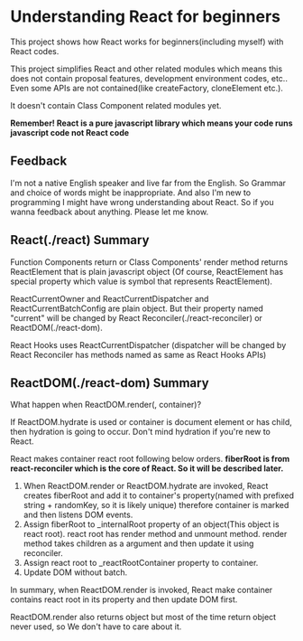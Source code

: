 # Understanding React for beginners

This project shows how React works for beginners(including myself) with React codes.

This project simplifies React and other related modules which means this does not contain proposal features, development environment codes, etc.. Even some APIs are not contained(like createFactory, cloneElement etc.).

It doesn't contain Class Component related modules yet.

**Remember! React is a pure javascript library which means your code runs javascript code not React code**

## Feedback

I'm not a native English speaker and live far from the English. So Grammar and choice of words might be inappropriate. And also I'm new to programming I might have wrong understanding about React. So if you wanna feedback about anything. Please let me know.

## React(./react) Summary

Function Components return or Class Components' render method returns ReactElement that is plain javascript object
(Of course, ReactElement has special property which value is symbol that represents ReactElement).

ReactCurrentOwner and ReactCurrentDispatcher and ReactCurrentBatchConfig are plain object. But their property named "current" will be changed by React Reconciler(./react-reconciler) or ReactDOM(./react-dom).

React Hooks uses ReactCurrentDispatcher (dispatcher will be changed by React Reconciler has methods named as same as React Hooks APIs)

## ReactDOM(./react-dom) Summary

What happen when ReactDOM.render(<App />, container)?

If ReactDOM.hydrate is used or container is document element or has child, then hydration is going to occur. Don't mind hydration if you're new to React.

React makes container react root following below orders. **fiberRoot is from react-reconciler which is the core of React. So it will be described later.**

1. When ReactDOM.render or ReactDOM.hydrate are invoked, React creates fiberRoot and add it to container's property(named with prefixed string + randomKey, so it is likely unique) therefore container is marked and then listens DOM events.
2. Assign fiberRoot to \_internalRoot property of an object(This object is react root). react root has render method and unmount method. render method takes children as a argument and then update it using reconciler.
3. Assign react root to \_reactRootContainer property to container.
4. Update DOM without batch.

In summary, when ReactDOM.render is invoked, React make container contains react root in its property and then update DOM first.

ReactDOM.render also returns object but most of the time return object never used, so We don't have to care about it.
